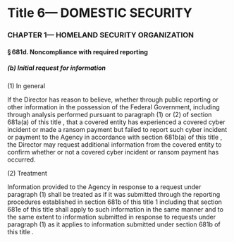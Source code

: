 
# Title 6— DOMESTIC SECURITY
### CHAPTER 1— HOMELAND SECURITY ORGANIZATION
#### § 681d. Noncompliance with required reporting
##### (b) Initial request for information

(1) In general

If the Director has reason to believe, whether through public reporting or other information in the possession of the Federal Government, including through analysis performed pursuant to paragraph (1) or (2) of section 681a(a) of this title , that a covered entity has experienced a covered cyber incident or made a ransom payment but failed to report such cyber incident or payment to the Agency in accordance with section 681b(a) of this title , the Director may request additional information from the covered entity to confirm whether or not a covered cyber incident or ransom payment has occurred.

(2) Treatment

Information provided to the Agency in response to a request under paragraph (1) shall be treated as if it was submitted through the reporting procedures established in section 681b of this title 1 including that section 681e of this title shall apply to such information in the same manner and to the same extent to information submitted in response to requests under paragraph (1) as it applies to information submitted under section 681b of this title .
